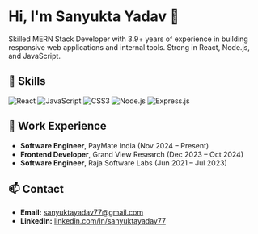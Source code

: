 # Hi, I'm Sanyukta Yadav 👋

Skilled MERN Stack Developer with 3.9+ years of experience in building responsive web applications and internal tools. Strong in React, Node.js, and JavaScript.

## 🔧 Skills
![React](https://img.shields.io/badge/React-20232A?style=for-the-badge&logo=react&logoColor=61DAFB)
![JavaScript](https://img.shields.io/badge/JavaScript-F7DF1E?style=for-the-badge&logo=javascript&logoColor=black)
![CSS3](https://img.shields.io/badge/CSS3-1572B6?style=for-the-badge&logo=css3&logoColor=white)
![Node.js](https://img.shields.io/badge/Node.js-339933?style=for-the-badge&logo=node.js&logoColor=white)
![Express.js](https://img.shields.io/badge/Express.js-000000?style=for-the-badge&logo=express&logoColor=white)

## 💼 Work Experience
- **Software Engineer**, PayMate India (Nov 2024 – Present)  
- **Frontend Developer**, Grand View Research (Dec 2023 – Oct 2024)  
- **Software Engineer**, Raja Software Labs (Jun 2021 – Jul 2023)

## 📫 Contact
- **Email:** sanyuktayadav77@gmail.com
- **LinkedIn:** [linkedin.com/in/sanyuktayadav77](https://linkedin.com/in/sanyuktayadav77)  


